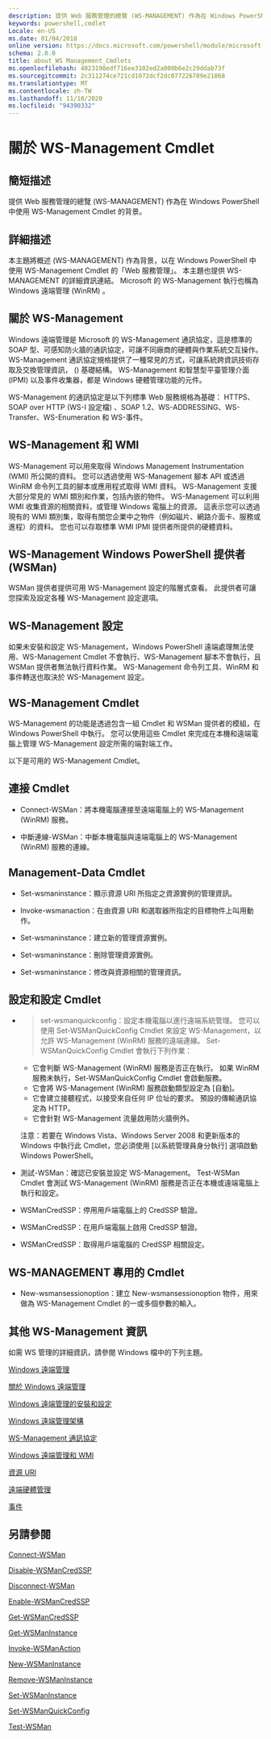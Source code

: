 ```yaml
---
description: 提供 Web 服務管理的總覽 (WS-MANAGEMENT) 作為在 Windows PowerShell 中使用 WS-Management Cmdlet 的背景。
keywords: powershell,cmdlet
Locale: en-US
ms.date: 01/04/2018
online version: https://docs.microsoft.com/powershell/module/microsoft.wsman.management/about/about_ws-management_cmdlets?view=powershell-6&WT.mc_id=ps-gethelp
schema: 2.0.0
title: about_WS Management_Cmdlets
ms.openlocfilehash: 4023198edf716ee3102ed2a009b6e2c29ddab73f
ms.sourcegitcommit: 2c311274ce721cd1072dcf2dc077226789e21868
ms.translationtype: MT
ms.contentlocale: zh-TW
ms.lasthandoff: 11/10/2020
ms.locfileid: "94390332"
---
```

# <a name="about-ws-management-cmdlets"></a>關於 WS-Management Cmdlet

## <a name="short-description"></a>簡短描述

提供 Web 服務管理的總覽 (WS-MANAGEMENT) 作為在 Windows PowerShell 中使用 WS-Management Cmdlet 的背景。

## <a name="long-description"></a>詳細描述

本主題將概述 (WS-MANAGEMENT) 作為背景，以在 Windows PowerShell 中使用 WS-Management Cmdlet 的「Web 服務管理」。 本主題也提供 WS-MANAGEMENT 的詳細資訊連結。 Microsoft 的 WS-Management 執行也稱為 Windows 遠端管理 (WinRM) 。

## <a name="about-ws-management"></a>關於 WS-Management

Windows 遠端管理是 Microsoft 的 WS-Management 通訊協定，這是標準的 SOAP 型、可感知防火牆的通訊協定，可讓不同廠商的硬體與作業系統交互操作。 WS-Management 通訊協定規格提供了一種常見的方式，可讓系統跨資訊技術存取及交換管理資訊， () 基礎結構。 WS-Management 和智慧型平臺管理介面 (IPMI) 以及事件收集器，都是 Windows 硬體管理功能的元件。

WS-Management 的通訊協定是以下列標準 Web 服務規格為基礎： HTTPS、SOAP over HTTP (WS-I 設定檔) 、SOAP 1.2、WS-ADDRESSING、WS-Transfer、WS-Enumeration 和 WS-事件。

## <a name="ws-management-and-wmi"></a>WS-Management 和 WMI

WS-Management 可以用來取得 Windows Management Instrumentation (WMI) 所公開的資料。 您可以透過使用 WS-Management 腳本 API 或透過 WinRM 命令列工具的腳本或應用程式取得 WMI 資料。 WS-Management 支援大部分常見的 WMI 類別和作業，包括內嵌的物件。 WS-Management 可以利用 WMI 收集資源的相關資料，或管理 Windows 電腦上的資源。 這表示您可以透過現有的 WMI 類別集，取得有關您企業中之物件（例如磁片、網路介面卡、服務或進程）的資料。 您也可以存取標準 WMI IPMI 提供者所提供的硬體資料。

## <a name="ws-management-windows-powershell-provider-wsman"></a>WS-Management Windows PowerShell 提供者 (WSMan) 

WSMan 提供者提供可用 WS-Management 設定的階層式查看。 此提供者可讓您探索及設定各種 WS-Management 設定選項。

## <a name="ws-management-configuration"></a>WS-Management 設定

如果未安裝和設定 WS-Management，Windows PowerShell 遠端處理無法使用、WS-Management Cmdlet 不會執行、WS-Management 腳本不會執行，且 WSMan 提供者無法執行資料作業。 WS-Management 命令列工具、WinRM 和事件轉送也取決於 WS-Management 設定。

## <a name="ws-management-cmdlets"></a>WS-Management Cmdlet

WS-Management 的功能是透過包含一組 Cmdlet 和 WSMan 提供者的模組，在 Windows PowerShell 中執行。 您可以使用這些 Cmdlet 來完成在本機和遠端電腦上管理 WS-Management 設定所需的端對端工作。

以下是可用的 WS-Management Cmdlet。

## <a name="connection-cmdlets"></a>連接 Cmdlet

- Connect-WSMan：將本機電腦連接至遠端電腦上的 WS-Management (WinRM) 服務。

- 中斷連線-WSMan：中斷本機電腦與遠端電腦上的 WS-Management (WinRM) 服務的連線。

## <a name="management-data-cmdlets"></a>Management-Data Cmdlet

- Set-wsmaninstance：顯示資源 URI 所指定之資源實例的管理資訊。

- Invoke-wsmanaction：在由資源 URI 和選取器所指定的目標物件上叫用動作。

- Set-wsmaninstance：建立新的管理資源實例。

- Set-wsmaninstance：刪除管理資源實例。

- Set-wsmaninstance：修改與資源相關的管理資訊。

## <a name="setup-and-configuration-cmdlets"></a>設定和設定 Cmdlet

- >set-wsmanquickconfig：設定本機電腦以進行遠端系統管理。
  您可以使用 Set-WSManQuickConfig Cmdlet 來設定 WS-Management，以允許 WS-Management (WinRM) 服務的遠端連線。 Set-WSManQuickConfig Cmdlet 會執行下列作業：
  - 它會判斷 WS-Management (WinRM) 服務是否正在執行。 如果 WinRM 服務未執行，Set-WSManQuickConfig Cmdlet 會啟動服務。
  - 它會將 WS-Management (WinRM) 服務啟動類型設定為 [自動]。
  - 它會建立接聽程式，以接受來自任何 IP 位址的要求。 預設的傳輸通訊協定為 HTTP。
  - 它會針對 WS-Management 流量啟用防火牆例外。

  注意：若要在 Windows Vista、Windows Server 2008 和更新版本的 Windows 中執行此 Cmdlet，您必須使用 [以系統管理員身分執行] 選項啟動 Windows PowerShell。

- 測試-WSMan：確認已安裝並設定 WS-Management。 Test-WSMan Cmdlet 會測試 WS-Management (WinRM) 服務是否正在本機或遠端電腦上執行和設定。

- WSManCredSSP：停用用戶端電腦上的 CredSSP 驗證。

- WSManCredSSP：在用戶端電腦上啟用 CredSSP 驗證。

- WSManCredSSP：取得用戶端電腦的 CredSSP 相關設定。

## <a name="ws-management-specific-cmdlets"></a>WS-MANAGEMENT 專用的 Cmdlet

- New-wsmansessionoption：建立 New-wsmansessionoption 物件，用來做為 WS-Management Cmdlet 的一或多個參數的輸入。

## <a name="additional-ws-management-information"></a>其他 WS-Management 資訊

如需 WS 管理的詳細資訊，請參閱 Windows 檔中的下列主題。

[Windows 遠端管理](/windows/win32/winrm/portal)

[關於 Windows 遠端管理](/windows/win32/winrm/about-windows-remote-management)

[Windows 遠端管理的安裝和設定](/windows/win32/winrm/installation-and-configuration-for-windows-remote-management)

[Windows 遠端管理架構](/windows/win32/winrm/windows-remote-management-architecture)

[WS-Management 通訊協定](/windows/win32/winrm/ws-management-protocol)

[Windows 遠端管理和 WMI](/windows/win32/winrm/windows-remote-management-and-wmi)

[資源 URI](/windows/win32/winrm/resource-uris)

[遠端硬體管理](/windows/win32/winrm/remote-hardware-management)

[事件](/windows/win32/winrm/events)

## <a name="see-also"></a>另請參閱

[Connect-WSMan](xref:Microsoft.WSMan.Management.Connect-WSMan)

[Disable-WSManCredSSP](xref:Microsoft.WSMan.Management.Disable-WSManCredSSP)

[Disconnect-WSMan](xref:Microsoft.WSMan.Management.Disconnect-WSMan)

[Enable-WSManCredSSP](xref:Microsoft.WSMan.Management.Enable-WSManCredSSP)

[Get-WSManCredSSP](xref:Microsoft.WSMan.Management.Get-WSManCredSSP)

[Get-WSManInstance](xref:Microsoft.WSMan.Management.Get-WSManInstance)

[Invoke-WSManAction](xref:Microsoft.WSMan.Management.Invoke-WSManAction)

[New-WSManInstance](xref:Microsoft.WSMan.Management.New-WSManInstance)

[Remove-WSManInstance](xref:Microsoft.WSMan.Management.Remove-WSManInstance)

[Set-WSManInstance](xref:Microsoft.WSMan.Management.Set-WSManInstance)

[Set-WSManQuickConfig](xref:Microsoft.WSMan.Management.Set-WSManQuickConfig)

[Test-WSMan](xref:Microsoft.WSMan.Management.Test-WSMan)
